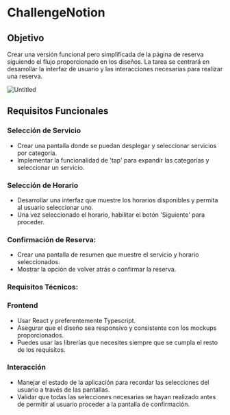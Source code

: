 # ChallengeNotion

## **Objetivo**

Crear una versión funcional pero simplificada de la página de reserva siguiendo el flujo proporcionado en los diseños. La tarea se centrará en desarrollar la interfaz de usuario y las interacciones necesarias para realizar una reserva.

![Untitled](https://github.com/tomigonzalez/ChallengeNotion/assets/105464634/4588f00f-be64-45db-bfee-df02756c5ea9)

## **Requisitos Funcionales**

### **Selección de Servicio**

- Crear una pantalla donde se puedan desplegar y seleccionar servicios por categoría.
- Implementar la funcionalidad de 'tap' para expandir las categorías y seleccionar un servicio.

### **Selección de Horario**

- Desarrollar una interfaz que muestre los horarios disponibles y permita al usuario seleccionar uno.
- Una vez seleccionado el horario, habilitar el botón 'Siguiente' para proceder.

### **Confirmación de Reserva:**

- Crear una pantalla de resumen que muestre el servicio y horario seleccionados.
- Mostrar la opción de volver atrás o confirmar la reserva.

### **Requisitos Técnicos:**

### **Frontend**

- Usar React y preferentemente Typescript.
- Asegurar que el diseño sea responsivo y consistente con los mockups proporcionados.
- Puedes usar las librerías que necesites siempre que se cumpla el resto de los requisitos.

### **Interacción**

- Manejar el estado de la aplicación para recordar las selecciones del usuario a través de las pantallas.
- Validar que todas las selecciones necesarias se hayan realizado antes de permitir al usuario proceder a la pantalla de confirmación.
